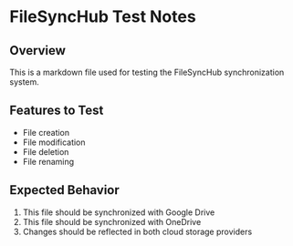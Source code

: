 # FileSyncHub Test Notes

## Overview

This is a markdown file used for testing the FileSyncHub synchronization system.

## Features to Test

- File creation
- File modification
- File deletion
- File renaming

## Expected Behavior

1. This file should be synchronized with Google Drive
2. This file should be synchronized with OneDrive
3. Changes should be reflected in both cloud storage providers
